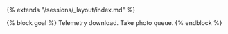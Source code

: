 {% extends "/sessions/_layout/index.md" %}

{% block goal %}
Telemetry download. Take photo queue.
{% endblock %}
